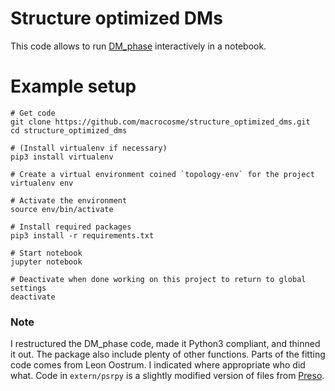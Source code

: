 # Structure optimized DMs

This code allows to run [DM_phase](https://github.com/danielemichilli/DM_phase) interactively in a notebook. 

# Example setup

```shell
# Get code
git clone https://github.com/macrocosme/structure_optimized_dms.git
cd structure_optimized_dms

# (Install virtualenv if necessary)
pip3 install virtualenv

# Create a virtual environment coined `topology-env` for the project
virtualenv env

# Activate the environment
source env/bin/activate

# Install required packages
pip3 install -r requirements.txt

# Start notebook
jupyter notebook

# Deactivate when done working on this project to return to global settings
deactivate
```

### Note

I restructured the DM_phase code, made it Python3 compliant, and thinned it out. The package also include plenty of other functions. Parts of the fitting code comes from Leon Oostrum. I indicated where appropriate who did what. Code in `extern/psrpy` is a slightly modified version of files from [Preso](https://github.com/scottransom/presto). 
